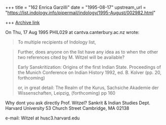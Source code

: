 +++
title = "162 Enrica Garzilli"
date = "1995-08-17"
upstream_url = "https://list.indology.info/pipermail/indology/1995-August/002982.html"

+++
[Archive link](https://list.indology.info/pipermail/indology/1995-August/002982.html)

On Thu, 17 Aug 1995 PHIL029 at cantva.canterbury.ac.nz wrote:

> To multiple recipients of Indology list,

> Further, does anyone on the list have any idea as to when the other two 
> references cited by M. Witzel will be available?
> 
> Early Sanskritization: Origins of the first Indian State.
> Proceedings of the Munich Conference on Indian History 1992, ed. B. 
> Kolver 
> (pp. 20, forthcoming)
> 
> or, in great detail:
> The Realm of the Kurus, Sachsiche Akademie der Wissenschaften, Leipzig, 
> (forthcoming) pp 160 

Why dont you ask directly Prof. Witzel?
Sankrit & Indian Studies Dept.
Harvard University
53 Church Street
Cambridge, MA 02138

e-mail: Witzel at husc3.harvard.edu





